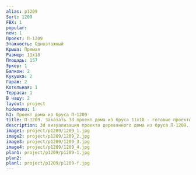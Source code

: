 ```yaml
---
alias: p1209
Sort: 1209
FBX: 1
popular: 
new: 1
Проект: П-1209
Этажность: Одноэтажный
Крыша: Прямая
Размер: 11х18
Площадь: 157
Эркер: 1
Балкон: 2
Кукушка: 2
Гараж: 2
Котельная: 1
Терраса: 1
В чашу: 2
layout: project
hidemenu: 1
h1: Проект дома из бруса П-1209
title: П-1209. Заказать 3d проект дома из бруса 11х18 - готовые проекты
description: 3d визуализация проекта деревянного дома из бруса П-1209. Площадь 157 м2, размер 11х18. Вы можете внести любые изменения в проект.
image1: project/p1209/1209_1.jpg
image2: project/p1209/1209_2.jpg
image3: project/p1209/1209_3.jpg
image4: project/p1209/1209_4.jpg
plan1: project/p1209/p1209-1.jpg
plan2: 
planl: project/p1209/p1209-f.jpg
---
```

